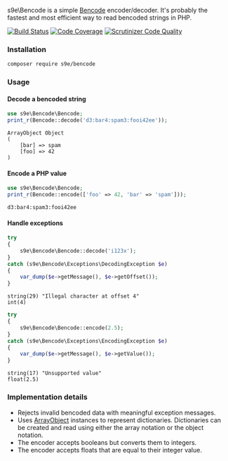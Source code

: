 s9e\Bencode is a simple [Bencode](http://en.wikipedia.org/wiki/Bencode) encoder/decoder. It's probably the fastest and most efficient way to read bencoded strings in PHP.

[![Build Status](https://api.travis-ci.org/s9e/Bencode.svg?branch=master)](https://travis-ci.org/s9e/Bencode)
[![Code Coverage](https://scrutinizer-ci.com/g/s9e/Bencode/badges/coverage.png?b=master)](https://scrutinizer-ci.com/g/s9e/Bencode/?branch=master)
[![Scrutinizer Code Quality](https://scrutinizer-ci.com/g/s9e/Bencode/badges/quality-score.png?b=master)](https://scrutinizer-ci.com/g/s9e/Bencode/?branch=master)


### Installation

```bash
composer require s9e/bencode
```


### Usage

#### Decode a bencoded string

```php
use s9e\Bencode\Bencode;
print_r(Bencode::decode('d3:bar4:spam3:fooi42ee'));
```
```
ArrayObject Object
(
    [bar] => spam
    [foo] => 42
)
```

#### Encode a PHP value

```php
use s9e\Bencode\Bencode;
print_r(Bencode::encode(['foo' => 42, 'bar' => 'spam']));
```
```
d3:bar4:spam3:fooi42ee
```

#### Handle exceptions

```php
try
{
	s9e\Bencode\Bencode::decode('i123x');
}
catch (s9e\Bencode\Exceptions\DecodingException $e)
{
	var_dump($e->getMessage(), $e->getOffset());
}
```
```
string(29) "Illegal character at offset 4"
int(4)
```

```php
try
{
	s9e\Bencode\Bencode::encode(2.5);
}
catch (s9e\Bencode\Exceptions\EncodingException $e)
{
	var_dump($e->getMessage(), $e->getValue());
}
```
```
string(17) "Unsupported value"
float(2.5)
```

### Implementation details

 - Rejects invalid bencoded data with meaningful exception messages.
 - Uses [ArrayObject](https://www.php.net/manual/en/class.arrayobject.php) instances to represent dictionaries. Dictionaries can be created and read using either the array notation or the object notation.
 - The encoder accepts booleans but converts them to integers.
 - The encoder accepts floats that are equal to their integer value.
